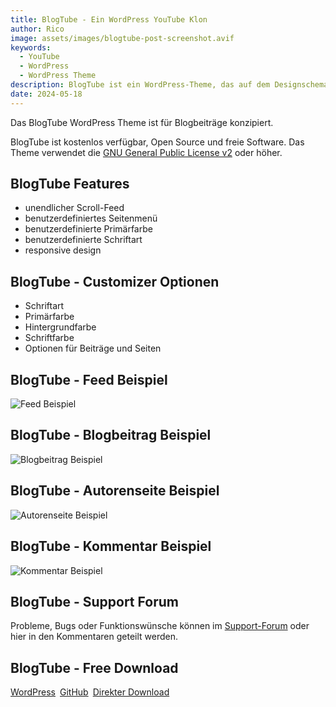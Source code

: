 ```yaml
---
title: BlogTube - Ein WordPress YouTube Klon
author: Rico
image: assets/images/blogtube-post-screenshot.avif
keywords:
  - YouTube
  - WordPress
  - WordPress Theme
description: BlogTube ist ein WordPress-Theme, das auf dem Designschema von YouTube basiert
date: 2024-05-18
---
```


Das BlogTube WordPress Theme ist für Blogbeiträge konzipiert.

BlogTube ist kostenlos verfügbar, Open Source und freie Software. Das Theme verwendet die [GNU General Public License v2](http://www.gnu.org/licenses/gpl-2.0.html) oder höher.

## BlogTube Features

- unendlicher Scroll-Feed
- benutzerdefiniertes Seitenmenü
- benutzerdefinierte Primärfarbe
- benutzerdefinierte Schriftart
- responsive design

## BlogTube - Customizer Optionen

- Schriftart
- Primärfarbe
- Hintergrundfarbe
- Schriftfarbe
- Optionen für Beiträge und Seiten

## BlogTube - Feed Beispiel

![Feed Beispiel](assets/images/blogtube-feed.avif "Feed Beispiel")

## BlogTube - Blogbeitrag Beispiel

![Blogbeitrag Beispiel](assets/images/blogtube-post-screenshot.avif "Blogbeitrag Beispiel")

## BlogTube - Autorenseite Beispiel

![Autorenseite Beispiel](assets/images/blogtube-author-page.avif "Autorenseite Beispiel")

## BlogTube - Kommentar Beispiel

![Kommentar Beispiel](assets/images/blogtube-comment.avif "Kommentar Beispiel")

## BlogTube - Support Forum

Probleme, Bugs oder Funktionswünsche können im [Support-Forum](https://wordpress.org/support/theme/blogtube/) oder hier in den Kommentaren geteilt werden.

## BlogTube - Free Download

<div style="display: flex; gap: 0.5em; flex-wrap: wrap">
  <a class="linkButton" title="Download von WordPress" href="https://wordpress.org/themes/blogtube" target="_blank">
  WordPress</a>
  <a class="linkButton" title="Ansehen auf GitHub" href="https://github.com/KopfdesDaemons/blogtube" target="_blank">GitHub</a>
  <a class="linkButton" title="Direkter Download" href="https://github.com/KopfdesDaemons/blogtube/archive/refs/heads/main.zip">Direkter Download</a>
</div>
